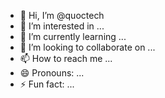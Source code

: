 - 👋 Hi, I’m @quoctech
- 👀 I’m interested in ...
- 🌱 I’m currently learning ...
- 💞️ I’m looking to collaborate on ...
- 📫 How to reach me ...
- 😄 Pronouns: ...
- ⚡ Fun fact: ...

<!---
quoctech/quoctech is a ✨ special ✨ repository because its `README.md` (this file) appears on your GitHub profile.
You can click the Preview link to take a look at your changes.
--->
